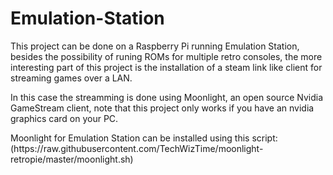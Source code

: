 # Emulation-Station
<p>This project can be done on a Raspberry Pi running Emulation Station, besides the possibility of runing ROMs for multiple
retro consoles, the more interesting part of this project is the installation of a steam link like client for streaming games
over a LAN.</p>
<p>In this case the streamming is done using Moonlight, an open source Nvidia GameStream client, note that this project only
works if you have an nvidia graphics card on your PC.</p>
<P>Moonlight for Emulation Station can be installed using this script:
(https://raw.githubusercontent.com/TechWizTime/moonlight-retropie/master/moonlight.sh)</p>
